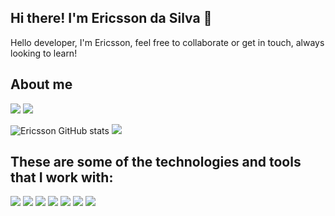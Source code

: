 ## Hi there! I'm Ericsson da Silva 👋

Hello developer, I'm Ericsson, feel free to collaborate or get in touch, always looking to learn!

## About me

[![](https://img.shields.io/badge/LinkedIn-0077B5?style=for-the-badge&logo=linkedin&logoColor=white)](https://www.linkedin.com/in/ericsson-da-silva-java-developer/)
[![](https://img.shields.io/badge/GitHub-100000?style=for-the-badge&logo=github&logoColor=white)](https://github.com/EricssonDaSilva-code)

![Ericsson GitHub stats](https://github-readme-stats.vercel.app/api?username=EricssonDaSilva-code&show_icons=true&theme=radical)
![](https://github-readme-stats.vercel.app/api/top-langs/?username=EricssonDaSilva-code&theme=blue-green)

## These are some of the technologies and tools that I work with:

![](https://img.shields.io/badge/Python-3776AB?style=for-the-badge&logo=python&logoColor=white)
![](https://img.shields.io/badge/Java-ED8B00?style=for-the-badge&logo=java&logoColor=white)
![](https://img.shields.io/badge/PostgreSQL-316192?style=for-the-badge&logo=postgresql&logoColor=white)
![](https://img.shields.io/badge/MySQL-00000F?style=for-the-badge&logo=mysql&logoColor=white)
![](https://img.shields.io/badge/MongoDB-4EA94B?style=for-the-badge&logo=mongodb&logoColor=white)
![](https://img.shields.io/badge/SQLite-07405E?style=for-the-badge&logo=sqlite&logoColor=white)
![](https://img.shields.io/badge/Git-E34F26?style=for-the-badge&logo=git&logoColor=white)

